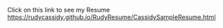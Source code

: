 Click on this link to see my Resume https://rudycassidy.github.io/RudyResume/CassidySampleResume.html
